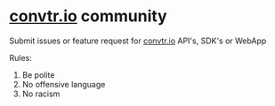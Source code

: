# [convtr.io](convtr.io) community
Submit issues or feature request for [convtr.io](convtr.io) API's, SDK's or WebApp

Rules:
1. Be polite
2. No offensive language
3. No racism
